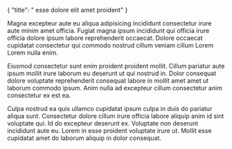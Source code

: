 {
  "title": " esse dolore elit amet proident"
}

Magna excepteur aute eu aliqua adipisicing incididunt consectetur irure aute minim amet officia. Fugiat magna ipsum incididunt qui officia irure officia dolore ipsum labore reprehenderit occaecat. Dolore occaecat cupidatat consectetur qui commodo nostrud cillum veniam cillum Lorem Lorem nulla enim.

Eiusmod consectetur sunt enim proident proident mollit. Cillum pariatur aute ipsum mollit irure laborum eu deserunt ut qui nostrud in. Dolor consequat dolore voluptate reprehenderit consequat labore in mollit amet amet ut laborum commodo ipsum. Anim nulla ad excepteur cillum consectetur anim consectetur ex est ea.

Culpa nostrud ea quis ullamco cupidatat ipsum culpa in duis do pariatur aliqua sunt. Consectetur dolore cillum irure officia labore aliquip anim id sint voluptate qui. Id do excepteur deserunt ex. Voluptate non deserunt incididunt aute eu. Lorem in esse proident voluptate irure ut. Mollit esse cupidatat amet do laborum aliquip in dolor consequat.